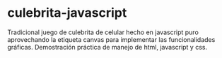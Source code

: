 # culebrita-javascript

Tradicional juego de culebrita de celular hecho en javascript puro aprovechando la etiqueta canvas para
implementar las funcionalidades gráficas. Demostración práctica de manejo de html, javascript y css.
